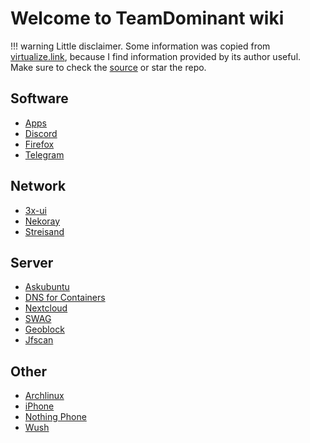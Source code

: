 # Welcome to TeamDominant wiki

!!! warning
    Little disclaimer. Some information was copied from [virtualize.link](https://virtualize.link/), because I find information provided by its author useful. Make sure to check the [source](https://github.com/quietsy/advanced-configurations) or star the repo.

## Software

- [Apps](apps.md)
- [Discord](discord.md)
- [Firefox](firefox.md)
- [Telegram](telegram.md)

## Network

- [3x-ui](3x-ui.md)
- [Nekoray](nekoray.md)
- [Streisand](streisand.md)

## Server

- [Askubuntu](askubuntu.md)
- [DNS for Containers](containers-dns.md)
- [Nextcloud](nextcloud.md)
- [SWAG](secure.md)
- [Geoblock](geoblock.md)
- [Jfscan](jfscan.md)

## Other

- [Archlinux](arch.md)
- [iPhone](iphone.md)
- [Nothing Phone](nothing.md) 
- [Wush](wush.md)